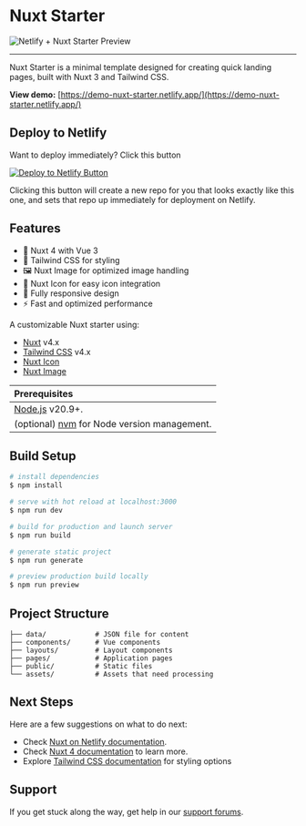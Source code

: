 # Nuxt Starter

![Netlify + Nuxt Starter Preview](nuxt-starter-preview.jpg)

---

Nuxt Starter is a minimal template designed for creating quick landing pages, built with Nuxt 3 and Tailwind CSS.

**View demo:** [https://demo-nuxt-starter.netlify.app/](https://demo-nuxt-starter.netlify.app/)

## Deploy to Netlify

Want to deploy immediately? Click this button

[![Deploy to Netlify Button](https://www.netlify.com/img/deploy/button.svg)](https://app.netlify.com/start/deploy?repository=https://github.com/netlify-templates/nuxt-starter)

Clicking this button will create a new repo for you that looks exactly like this one, and sets that repo up immediately for deployment on Netlify.

## Features

- 🚀 Nuxt 4 with Vue 3
- 🎨 Tailwind CSS for styling
- 🖼️ Nuxt Image for optimized image handling
- 🎯 Nuxt Icon for easy icon integration
- 📱 Fully responsive design
- ⚡ Fast and optimized performance

A customizable Nuxt starter using:

- [Nuxt](https://nuxt.com/) v4.x
- [Tailwind CSS](https://tailwindcss.com/) v4.x
- [Nuxt Icon](https://nuxt.com/modules/icon)
- [Nuxt Image](https://nuxt.com/modules/image)

| Prerequisites             |
| :------------------------ |
| [Node.js](https://nodejs.org/) v20.9+. |
| (optional) [nvm](https://github.com/nvm-sh/nvm) for Node version management. |


## Build Setup

```bash
# install dependencies
$ npm install

# serve with hot reload at localhost:3000
$ npm run dev

# build for production and launch server
$ npm run build

# generate static project
$ npm run generate

# preview production build locally
$ npm run preview
```

## Project Structure

```
├── data/            # JSON file for content
├── components/      # Vue components
├── layouts/         # Layout components
├── pages/           # Application pages
├── public/          # Static files
└── assets/          # Assets that need processing
```

## Next Steps

Here are a few suggestions on what to do next:

- Check [Nuxt on Netlify documentation](https://docs.netlify.com/frameworks/nuxt/).
- Check [Nuxt 4 documentation](https://nuxt.com/docs/getting-started/introduction) to learn more.
- Explore [Tailwind CSS documentation](https://tailwindcss.com/docs) for styling options

## Support

If you get stuck along the way, get help in our [support forums](https://answers.netlify.com/).